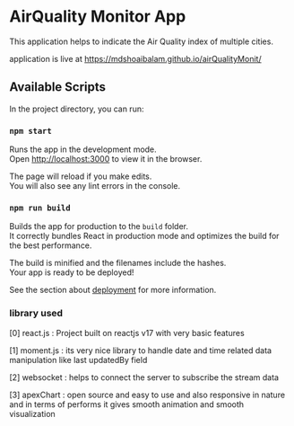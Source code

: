 # AirQuality Monitor App

This application helps to indicate the Air Quality index of multiple cities.

application is live at https://mdshoaibalam.github.io/airQualityMonit/

## Available Scripts

In the project directory, you can run:

### `npm start`

Runs the app in the development mode.\
Open [http://localhost:3000](http://localhost:3000) to view it in the browser.

The page will reload if you make edits.\
You will also see any lint errors in the console.

 

### `npm run build`

Builds the app for production to the `build` folder.\
It correctly bundles React in production mode and optimizes the build for the best performance.

The build is minified and the filenames include the hashes.\
Your app is ready to be deployed!

See the section about [deployment](https://facebook.github.io/create-react-app/docs/deployment) for more information.


### library used
[0] react.js : Project built on reactjs v17 with very basic features 

[1] moment.js : its very nice library to handle date and time related data manipulation like last updatedBy field 

[2] websocket : helps to connect the server to subscribe the stream data 

[3] apexChart : open source and easy to use and also responsive in nature and in terms of performs it gives smooth animation and smooth visualization 



